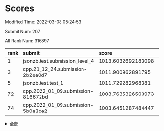 # Scores

Modified Time: 2022-03-08 05:24:53

Submit Num: 207

All Rank Num: 316897

| rank |               submit               |       score        |       sigma        | pk_num |
| :--- | :--------------------------------- | :----------------- | :----------------- | :----- |
| 1    | jsonzb.test.submission_level_4     | 1013.6032692183098 | 0.8091396631710627 | 6122   |
| 3    | cpp.21_12_24.submission-2b2ea0d7   | 1011.900962891795  | 0.7893030016107172 | 6118   |
| 5    | jsonzb.test.test_1                 | 1011.729282968381  | 0.7858806449049817 | 6117   |
| 72   | cpp.2022_01_09.submission-816672bd | 1003.7635326503973 | 0.7164202721590694 | 6125   |
| 74   | cpp.2022_01_09.submission-5b0e3de2 | 1003.6451287484447 | 0.7099013352129213 | 6122   |


<details>
<summary>全部</summary>

| rank |                 submit                 |       score        |       sigma        | pk_num |
| :--- | :------------------------------------- | :----------------- | :----------------- | :----- |
| 1    | jsonzb.test.submission_level_4         | 1013.6032692183098 | 0.8091396631710627 | 6122   |
| 2    | gobigger.level_3.submission_level_3_11 | 1012.1062093612036 | 0.7830744353954554 | 6124   |
| 3    | cpp.21_12_24.submission-2b2ea0d7       | 1011.900962891795  | 0.7893030016107172 | 6118   |
| 4    | gobigger.level_3.submission_level_3_43 | 1011.7825938190462 | 0.7534537238990612 | 6122   |
| 5    | jsonzb.test.test_1                     | 1011.729282968381  | 0.7858806449049817 | 6117   |
| 6    | gobigger.level_3.submission_level_3_13 | 1011.4417235577491 | 0.762274545177656  | 6123   |
| 7    | gobigger.level_3.submission_level_3_10 | 1011.4045435002151 | 0.76463062255031   | 6130   |
| 8    | gobigger.level_3.submission_level_3_6  | 1011.4013707231935 | 0.7812004207166181 | 6125   |
| 9    | gobigger.level_3.submission_level_3_38 | 1011.3243040408252 | 0.7609335913585269 | 6122   |
| 10   | gobigger.level_3.submission_level_3_46 | 1011.2865999837857 | 0.7733398122454377 | 6132   |
| 11   | gobigger.level_3.submission_level_3_17 | 1010.9931720709122 | 0.7605959775909322 | 6121   |
| 12   | gobigger.level_3.submission_level_3_14 | 1010.7829113483514 | 0.7645201554261243 | 6127   |
| 13   | gobigger.level_3.submission_level_3_19 | 1010.7114941678835 | 0.7419069218488564 | 6123   |
| 14   | gobigger.level_3.submission_level_3_27 | 1010.605927070628  | 0.761879241313493  | 6125   |
| 15   | gobigger.level_3.submission_level_3_7  | 1010.4464245769747 | 0.7815793040106113 | 6125   |
| 16   | gobigger.level_3.submission_level_3_23 | 1010.2862201005355 | 0.7519183803990518 | 6122   |
| 17   | gobigger.level_3.submission_level_3_30 | 1010.2564986085721 | 0.7672052531420805 | 6121   |
| 18   | gobigger.level_3.submission_level_3_39 | 1010.1801826654146 | 0.7643626963294756 | 6123   |
| 19   | gobigger.level_3.submission_level_3_36 | 1010.1729561562736 | 0.7672401178674499 | 6119   |
| 20   | gobigger.level_3.submission_level_3_21 | 1010.1502091090777 | 0.7702383598474712 | 6123   |
| 21   | gobigger.level_3.submission_level_3_3  | 1010.1133532165046 | 0.7509467303068686 | 6124   |
| 22   | gobigger.level_3.submission_level_3_33 | 1010.104195135099  | 0.7219890690110247 | 6123   |
| 23   | gobigger.level_3.submission_level_3_16 | 1010.0569786099348 | 0.767306764049122  | 6127   |
| 24   | gobigger.level_3.submission_level_3_48 | 1010.0524419247707 | 0.754167677622054  | 6124   |
| 25   | gobigger.level_3.submission_level_3_41 | 1009.9729050282042 | 0.7404346653502343 | 6124   |
| 26   | gobigger.level_3.submission_level_3_0  | 1009.949115131703  | 0.7420702599002267 | 6124   |
| 27   | gobigger.level_3.submission_level_3_32 | 1009.8958297285288 | 0.7428224597108906 | 6126   |
| 28   | gobigger.level_3.submission_level_3_37 | 1009.8626747614601 | 0.7546260842610565 | 6120   |
| 29   | gobigger.level_3.submission_level_3_18 | 1009.8228015805223 | 0.7490643028802519 | 6121   |
| 30   | gobigger.level_3.submission_level_3_31 | 1009.7574887601141 | 0.7592686697535659 | 6119   |
| 31   | gobigger.level_3.submission_level_3_2  | 1009.7455187364366 | 0.740617283589212  | 6131   |
| 32   | gobigger.level_3.submission_level_3_49 | 1009.6703721272481 | 0.7546134731937763 | 6123   |
| 33   | gobigger.level_3.submission_level_3_15 | 1009.5996806736359 | 0.7616860416750293 | 6125   |
| 34   | gobigger.level_3.submission_level_3_4  | 1009.5014347627152 | 0.7762763549327151 | 6120   |
| 35   | gobigger.level_3.submission_level_3_26 | 1009.475085912855  | 0.7591424815121423 | 6124   |
| 36   | gobigger.level_3.submission_level_3_40 | 1009.4335157119459 | 0.7509896526529569 | 6126   |
| 37   | gobigger.level_3.submission_level_3_12 | 1009.3856845055236 | 0.7235514220211801 | 6122   |
| 38   | gobigger.level_3.submission_level_3_35 | 1009.3841491596744 | 0.7523918570462973 | 6123   |
| 39   | gobigger.level_3.submission_level_3_5  | 1009.3778628064192 | 0.7637679029053561 | 6120   |
| 40   | gobigger.level_3.submission_level_3_45 | 1009.3585327889351 | 0.7677990574994569 | 6119   |
| 41   | gobigger.level_3.submission_level_3_25 | 1009.3560448881523 | 0.7349513821689383 | 6125   |
| 42   | gobigger.level_3.submission_level_3_47 | 1009.3244982069291 | 0.7591662310714042 | 6124   |
| 43   | gobigger.level_3.submission_level_3_28 | 1009.3115729016882 | 0.7560332235045187 | 6126   |
| 44   | gobigger.level_3.submission_level_3_20 | 1009.2659330297885 | 0.760214414722534  | 6122   |
| 45   | gobigger.level_3.submission_level_3_44 | 1009.2602574891351 | 0.7533979138261307 | 6123   |
| 46   | gobigger.level_3.submission_level_3_22 | 1009.2223929236714 | 0.756156784390096  | 6128   |
| 47   | gobigger.level_3.submission_level_3_9  | 1009.1863985735923 | 0.7830622931093233 | 6126   |
| 48   | gobigger.level_3.submission_level_3_8  | 1009.1124720614442 | 0.7648350286951788 | 6127   |
| 49   | gobigger.level_3.submission_level_3_34 | 1008.6625523591115 | 0.7520934246159637 | 6124   |
| 50   | gobigger.level_3.submission_level_3_24 | 1008.6184018980206 | 0.7475013112689325 | 6126   |
| 51   | gobigger.level_3.submission_level_3_42 | 1008.3734352509988 | 0.741618681340303  | 6123   |
| 52   | gobigger.level_3.submission_level_3_29 | 1008.2580251094965 | 0.7243011938436222 | 6128   |
| 53   | gobigger.level_3.submission_level_3_1  | 1008.0980894312047 | 0.7645868846903825 | 6123   |
| 54   | gobigger.level_1.submission_level_1_17 | 1004.579528021335  | 0.7431531021946208 | 6124   |
| 55   | gobigger.level_1.submission_level_1_26 | 1004.4691622272933 | 0.7250521950282202 | 6126   |
| 56   | gobigger.level_1.submission_level_1_22 | 1004.430632276337  | 0.7103986105958762 | 6127   |
| 57   | gobigger.level_1.submission_level_1_46 | 1004.3752186670647 | 0.7345789822455118 | 6127   |
| 58   | gobigger.level_1.submission_level_1_32 | 1004.3170233352871 | 0.7213531467327606 | 6122   |
| 59   | gobigger.level_1.submission_level_1_5  | 1004.1256590748851 | 0.7175701800309824 | 6124   |
| 60   | gobigger.level_1.submission_level_1_3  | 1004.0437758166883 | 0.7217594347881945 | 6121   |
| 61   | gobigger.level_1.submission_level_1_45 | 1004.0125346972958 | 0.7168591927261838 | 6124   |
| 62   | gobigger.level_1.submission_level_1_21 | 1004.0084471427831 | 0.7115686836453889 | 6127   |
| 63   | gobigger.level_1.submission_level_1_42 | 1003.9517196263396 | 0.7151702029753099 | 6123   |
| 64   | gobigger.level_1.submission_level_1_4  | 1003.9148418691318 | 0.7170834557056308 | 6126   |
| 65   | gobigger.level_1.submission_level_1_31 | 1003.9127865821877 | 0.7135844301046106 | 6127   |
| 66   | gobigger.level_1.submission_level_1_41 | 1003.9058078834255 | 0.699997802689175  | 6122   |
| 67   | gobigger.level_1.submission_level_1_25 | 1003.8879475724067 | 0.727871803101898  | 6121   |
| 68   | gobigger.level_1.submission_level_1_40 | 1003.8854660956703 | 0.7218304236350378 | 6123   |
| 69   | gobigger.level_1.submission_level_1_23 | 1003.8276425516859 | 0.7107996599040192 | 6129   |
| 70   | gobigger.level_1.submission_level_1_18 | 1003.822139949026  | 0.7123923636520133 | 6121   |
| 71   | gobigger.level_1.submission_level_1_37 | 1003.8083886432701 | 0.7180499322019187 | 6122   |
| 72   | cpp.2022_01_09.submission-816672bd     | 1003.7635326503973 | 0.7164202721590694 | 6125   |
| 73   | gobigger.level_1.submission_level_1_6  | 1003.7176560192536 | 0.7226791818846577 | 6121   |
| 74   | cpp.2022_01_09.submission-5b0e3de2     | 1003.6451287484447 | 0.7099013352129213 | 6122   |
| 75   | gobigger.level_1.submission_level_1_33 | 1003.6441740479688 | 0.712889705738251  | 6124   |
| 76   | gobigger.level_1.submission_level_1_47 | 1003.6286871895365 | 0.7267992791180442 | 6128   |
| 77   | gobigger.level_1.submission_level_1_11 | 1003.6063398611841 | 0.7156501658698533 | 6125   |
| 78   | gobigger.level_1.submission_level_1_0  | 1003.5896995642479 | 0.714155255748408  | 6126   |
| 79   | gobigger.level_1.submission_level_1_24 | 1003.4419820496202 | 0.711853396716828  | 6120   |
| 80   | gobigger.level_1.submission_level_1_38 | 1003.3993780771059 | 0.7163303253252521 | 6127   |
| 81   | gobigger.level_1.submission_level_1_34 | 1003.375345809573  | 0.7160137998030698 | 6125   |
| 82   | gobigger.level_1.submission_level_1_16 | 1003.3559449034947 | 0.7137388892053491 | 6126   |
| 83   | gobigger.level_1.submission_level_1_48 | 1003.2664172871596 | 0.7198876306399351 | 6125   |
| 84   | gobigger.level_1.submission_level_1_49 | 1003.2258400051037 | 0.7152468526536022 | 6121   |
| 85   | gobigger.level_1.submission_level_1_44 | 1003.2030913046468 | 0.7141394276841977 | 6125   |
| 86   | gobigger.level_1.submission_level_1_27 | 1003.1261720870551 | 0.722261282996229  | 6125   |
| 87   | gobigger.level_1.submission_level_1_29 | 1003.1125753792892 | 0.7098599100925249 | 6125   |
| 88   | gobigger.level_1.submission_level_1_1  | 1003.0737190327421 | 0.7265163215866401 | 6127   |
| 89   | gobigger.level_1.submission_level_1_10 | 1003.049955380971  | 0.7260131995024622 | 6127   |
| 90   | gobigger.level_1.submission_level_1_15 | 1002.9699908094259 | 0.6986675824322338 | 6127   |
| 91   | gobigger.level_1.submission_level_1_39 | 1002.9436337940361 | 0.707899793119838  | 6126   |
| 92   | gobigger.level_1.submission_level_1_28 | 1002.9077062284425 | 0.6998724964330653 | 6125   |
| 93   | gobigger.level_1.submission_level_1_19 | 1002.7956263535702 | 0.7102617659263628 | 6124   |
| 94   | gobigger.level_1.submission_level_1_36 | 1002.7721764645288 | 0.7200702124341766 | 6116   |
| 95   | gobigger.level_1.submission_level_1_14 | 1002.7334384977364 | 0.7207422686793776 | 6126   |
| 96   | gobigger.level_1.submission_level_1_7  | 1002.7196428942759 | 0.713579335700641  | 6124   |
| 97   | gobigger.level_1.submission_level_1_9  | 1002.6444559459737 | 0.7163608920785852 | 6118   |
| 98   | gobigger.level_1.submission_level_1_30 | 1002.5797638161847 | 0.713384483312663  | 6121   |
| 99   | gobigger.level_1.submission_level_1_2  | 1002.5663184350122 | 0.7208778944493662 | 6127   |
| 100  | gobigger.level_1.submission_level_1_8  | 1002.4989344784626 | 0.7131316580135215 | 6121   |
| 101  | gobigger.level_1.submission_level_1_12 | 1002.2793350549935 | 0.7220968370956538 | 6126   |
| 102  | gobigger.level_1.submission_level_1_13 | 1002.1330846460725 | 0.7028287798594823 | 6129   |
| 103  | gobigger.level_1.submission_level_1_20 | 1002.0753218106694 | 0.7141863633085557 | 6124   |
| 104  | gobigger.level_1.submission_level_1_43 | 1002.0547687802226 | 0.7037600984766925 | 6124   |
| 105  | gobigger.level_1.submission_level_1_35 | 1002.0516201215491 | 0.7051359915314087 | 6125   |
| 106  | gobigger.random.submission_random_0    | 997.8353548416618  | 0.6903227157014695 | 6124   |
| 107  | gobigger.random.submission_random_8    | 997.7515631572464  | 0.7127237463355284 | 6120   |
| 108  | gobigger.random.submission_random_18   | 997.0763740815237  | 0.7087337041414247 | 6123   |
| 109  | gobigger.random.submission_random_40   | 996.8953442400282  | 0.7134400082416279 | 6122   |
| 110  | gobigger.random.submission_random_29   | 996.8880556552803  | 0.7122966434700768 | 6125   |
| 111  | gobigger.random.submission_random_1    | 996.8105073830337  | 0.6979600493568343 | 6124   |
| 112  | gobigger.random.submission_random_37   | 996.794864654145   | 0.708815183717737  | 6129   |
| 113  | gobigger.random.submission_random_30   | 996.7772861728918  | 0.7194406891205621 | 6117   |
| 114  | gobigger.random.submission_random_36   | 996.7158548739886  | 0.7019161990802295 | 6122   |
| 115  | gobigger.random.submission_random_28   | 996.7123391032645  | 0.7055654620052465 | 6123   |
| 116  | gobigger.random.submission_random_43   | 996.6439891907706  | 0.7126610677792943 | 6124   |
| 117  | gobigger.random.submission_random_22   | 996.6250113653169  | 0.7121725500950831 | 6120   |
| 118  | gobigger.random.submission_random_45   | 996.6049475831591  | 0.7206587996043241 | 6119   |
| 119  | gobigger.random.submission_random_7    | 996.5696454704279  | 0.712656240530608  | 6121   |
| 120  | gobigger.random.submission_random_13   | 996.5378402617386  | 0.7184962836383642 | 6128   |
| 121  | gobigger.random.submission_random_42   | 996.4683037362968  | 0.7145133939154578 | 6124   |
| 122  | gobigger.random.submission_random_17   | 996.295878046883   | 0.7100390363253991 | 6120   |
| 123  | gobigger.random.submission_random_26   | 996.2656729558098  | 0.7120189192590022 | 6123   |
| 124  | gobigger.random.submission_random_38   | 996.2496636252991  | 0.7127786068499959 | 6118   |
| 125  | gobigger.random.submission_random_23   | 996.1940117620444  | 0.7158732684301367 | 6124   |
| 126  | gobigger.random.submission_random_41   | 996.1761013196038  | 0.7158373078810323 | 6121   |
| 127  | gobigger.random.submission_random_10   | 996.1112940982958  | 0.7102930109252351 | 6121   |
| 128  | gobigger.random.submission_random_2    | 996.0876312048113  | 0.7163776192046367 | 6127   |
| 129  | gobigger.random.submission_random_32   | 996.0683410864096  | 0.7068795406340037 | 6127   |
| 130  | gobigger.random.submission_random_46   | 996.0591668347821  | 0.7223677928380501 | 6123   |
| 131  | gobigger.random.submission_random_34   | 996.0181848283626  | 0.6993647311938029 | 6123   |
| 132  | gobigger.random.submission_random_11   | 995.9950340112937  | 0.7137251857607191 | 6122   |
| 133  | gobigger.random.submission_random_14   | 995.9690802237403  | 0.715817377175303  | 6121   |
| 134  | gobigger.random.submission_random_5    | 995.9359174431725  | 0.7119882450059539 | 6124   |
| 135  | gobigger.random.submission_random_16   | 995.8678410197274  | 0.7087221872607945 | 6124   |
| 136  | gobigger.random.submission_random_33   | 995.8618531850045  | 0.7094207469897496 | 6121   |
| 137  | gobigger.random.submission_random_20   | 995.848601092499   | 0.7133347929881706 | 6123   |
| 138  | gobigger.random.submission_random_21   | 995.8226321357628  | 0.708923387931945  | 6123   |
| 139  | gobigger.random.submission_random_47   | 995.811668247393   | 0.7161064458149621 | 6126   |
| 140  | gobigger.random.submission_random_6    | 995.7628992817458  | 0.7153347012994097 | 6126   |
| 141  | gobigger.random.submission_random_3    | 995.6512223571411  | 0.7031856729382189 | 6121   |
| 142  | gobigger.random.submission_random_12   | 995.6190962565903  | 0.7214737392014371 | 6125   |
| 143  | gobigger.random.submission_random_9    | 995.6189522673563  | 0.7200042890610502 | 6124   |
| 144  | gobigger.random.submission_random_27   | 995.6075490600107  | 0.7206005286322    | 6125   |
| 145  | gobigger.random.submission_random_4    | 995.4792549515549  | 0.7029080329327804 | 6121   |
| 146  | gobigger.random.submission_random_15   | 995.4538471197557  | 0.708222736775621  | 6121   |
| 147  | gobigger.random.submission_random_31   | 995.3744539342642  | 0.7048639084436379 | 6124   |
| 148  | gobigger.random.submission_random_49   | 995.3504399717293  | 0.729924513644835  | 6125   |
| 149  | gobigger.random.submission_random_48   | 995.2692299137183  | 0.7142276476190503 | 6121   |
| 150  | gobigger.random.submission_random_44   | 995.2487537602482  | 0.7156689366276374 | 6123   |
| 151  | gobigger.random.submission_random_39   | 995.2058340420459  | 0.7115796999600412 | 6122   |
| 152  | gobigger.random.submission_random_24   | 995.1380126128141  | 0.7045423533475286 | 6118   |
| 153  | gobigger.random.submission_random_25   | 994.8757188395559  | 0.7272971523536542 | 6130   |
| 154  | gobigger.random.submission_random_35   | 994.7805423713221  | 0.7262299890550916 | 6125   |
| 155  | gobigger.random.submission_random_19   | 994.3158062765699  | 0.7061357140230305 | 6121   |
| 156  | gobigger.level_2.submission_level_2_28 | 994.2554431237651  | 0.7383804587206361 | 6122   |
| 157  | gobigger.level_2.submission_level_2_10 | 994.0274783944691  | 0.7313537541146946 | 6123   |
| 158  | gobigger.level_2.submission_level_2_4  | 994.0168545181571  | 0.7359221437753726 | 6119   |
| 159  | gobigger.level_2.submission_level_2_3  | 993.7114749198341  | 0.7293141164509257 | 6128   |
| 160  | gobigger.level_2.submission_level_2_21 | 993.249629894237   | 0.7309331925364946 | 6122   |
| 161  | gobigger.level_2.submission_level_2_7  | 993.1137873335306  | 0.7338835802035178 | 6124   |
| 162  | gobigger.level_2.submission_level_2_18 | 993.0969757678799  | 0.7319431692746042 | 6127   |
| 163  | gobigger.level_2.submission_level_2_12 | 993.0925033923523  | 0.7358140113332018 | 6119   |
| 164  | gobigger.level_2.submission_level_2_2  | 993.0349353664188  | 0.758888886528127  | 6123   |
| 165  | gobigger.level_2.submission_level_2_46 | 992.8982220098288  | 0.7490722987554281 | 6119   |
| 166  | gobigger.level_2.submission_level_2_15 | 992.8978810578085  | 0.7489384422079859 | 6121   |
| 167  | gobigger.level_2.submission_level_2_29 | 992.7952365609601  | 0.7359608010718084 | 6126   |
| 168  | gobigger.level_2.submission_level_2_25 | 992.7450909641694  | 0.7462287117232279 | 6125   |
| 169  | gobigger.level_2.submission_level_2_27 | 992.734378613671   | 0.7317111333368312 | 6123   |
| 170  | gobigger.level_2.submission_level_2_26 | 992.7240304422853  | 0.7442584211339408 | 6126   |
| 171  | gobigger.level_2.submission_level_2_48 | 992.6988484403743  | 0.7534452951384054 | 6128   |
| 172  | gobigger.level_2.submission_level_2_32 | 992.658060111466   | 0.729168242880793  | 6119   |
| 173  | gobigger.level_2.submission_level_2_47 | 992.6314755489287  | 0.7516107819623513 | 6124   |
| 174  | gobigger.level_2.submission_level_2_49 | 992.5081438033908  | 0.7447990525211511 | 6130   |
| 175  | gobigger.level_2.submission_level_2_39 | 992.4942242233913  | 0.741403579686717  | 6123   |
| 176  | gobigger.level_2.submission_level_2_42 | 992.4863440932304  | 0.7471093766386351 | 6129   |
| 177  | gobigger.level_2.submission_level_2_22 | 992.4572076177718  | 0.7540286560467743 | 6125   |
| 178  | gobigger.level_2.submission_level_2_30 | 992.450256776763   | 0.7503063465481034 | 6124   |
| 179  | gobigger.level_2.submission_level_2_41 | 992.4426953111121  | 0.7522537023699076 | 6122   |
| 180  | gobigger.level_2.submission_level_2_43 | 992.4325599514584  | 0.7445571996141563 | 6122   |
| 181  | gobigger.level_2.submission_level_2_45 | 992.2925656579688  | 0.761756296370684  | 6121   |
| 182  | gobigger.level_2.submission_level_2_9  | 992.0727296710063  | 0.7385515710012536 | 6126   |
| 183  | gobigger.level_2.submission_level_2_19 | 991.9921443507063  | 0.7382621892205218 | 6123   |
| 184  | gobigger.level_2.submission_level_2_33 | 991.9799268143707  | 0.7429902180645608 | 6122   |
| 185  | gobigger.level_2.submission_level_2_36 | 991.9189338758893  | 0.7437774590433903 | 6125   |
| 186  | gobigger.level_2.submission_level_2_13 | 991.9188084608168  | 0.7370906295743797 | 6126   |
| 187  | gobigger.level_2.submission_level_2_37 | 991.8315601807611  | 0.7450841928265779 | 6118   |
| 188  | gobigger.level_2.submission_level_2_44 | 991.8073766760854  | 0.7376480457062813 | 6125   |
| 189  | gobigger.level_2.submission_level_2_23 | 991.801478992876   | 0.7657109000692    | 6123   |
| 190  | gobigger.level_2.submission_level_2_11 | 991.4495092665364  | 0.7489087398642978 | 6125   |
| 191  | gobigger.level_2.submission_level_2_14 | 991.4182569669666  | 0.7456333722842385 | 6116   |
| 192  | gobigger.level_2.submission_level_2_38 | 991.4115580562915  | 0.7636333417829676 | 6125   |
| 193  | gobigger.level_2.submission_level_2_0  | 991.408508796318   | 0.7666474839847578 | 6122   |
| 194  | gobigger.level_2.submission_level_2_5  | 991.3892282432632  | 0.7384225403620185 | 6120   |
| 195  | gobigger.level_2.submission_level_2_8  | 991.3340017132338  | 0.7502770772937943 | 6125   |
| 196  | gobigger.level_2.submission_level_2_34 | 991.3143329152617  | 0.7571659059086338 | 6125   |
| 197  | gobigger.level_2.submission_level_2_17 | 991.2891681472394  | 0.7539666390251273 | 6131   |
| 198  | gobigger.level_2.submission_level_2_16 | 991.2470926612427  | 0.7401224197555111 | 6124   |
| 199  | gobigger.level_2.submission_level_2_31 | 990.9505826494002  | 0.75239842747694   | 6124   |
| 200  | gobigger.level_2.submission_level_2_20 | 990.298282504512   | 0.777043496346035  | 6122   |
| 201  | gobigger.level_2.submission_level_2_35 | 990.2186037519429  | 0.7777311778067212 | 6121   |
| 202  | gobigger.level_2.submission_level_2_6  | 990.0816587665524  | 0.781334886463584  | 6122   |
| 203  | gobigger.level_2.submission_level_2_24 | 989.5942596023607  | 0.7634000264410971 | 6127   |
| 204  | gobigger.level_2.submission_level_2_1  | 989.4433754984358  | 0.7680791851853723 | 6130   |
| 205  | gobigger.level_2.submission_level_2_40 | 989.1562947535249  | 0.7979626655372299 | 6122   |
| 206  | gobigger.none.submission_none_1        | 977.749328454549   | 1.2501242419461547 | 6118   |
| 207  | gobigger.none.submission_none_0        | 976.9000171022847  | 1.4318896049335965 | 6125   |

</details>